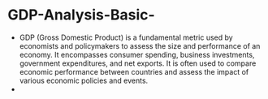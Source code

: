 # GDP-Analysis-Basic-
* GDP (Gross Domestic Product) is a fundamental metric used by economists and policymakers to assess the size and performance of an economy. It encompasses consumer spending, business investments, government expenditures, and net exports. It is often used to compare economic performance between countries and assess the impact of various economic policies and events.
* 
